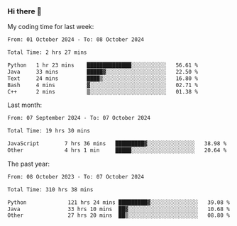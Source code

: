 ### Hi there 👋

My coding time for last week:

<!--START_SECTION:week-->

```txt
From: 01 October 2024 - To: 08 October 2024

Total Time: 2 hrs 27 mins

Python   1 hr 23 mins    ██████████████░░░░░░░░░░░   56.61 %
Java     33 mins         █████▓░░░░░░░░░░░░░░░░░░░   22.50 %
Text     24 mins         ████▒░░░░░░░░░░░░░░░░░░░░   16.80 %
Bash     4 mins          ▓░░░░░░░░░░░░░░░░░░░░░░░░   02.71 %
C++      2 mins          ▒░░░░░░░░░░░░░░░░░░░░░░░░   01.38 %
```

<!--END_SECTION:week-->

Last month:

<!--START_SECTION:month-->

```txt
From: 07 September 2024 - To: 07 October 2024

Total Time: 19 hrs 30 mins

JavaScript        7 hrs 36 mins   █████████▓░░░░░░░░░░░░░░░   38.98 %
Other             4 hrs 1 min     █████░░░░░░░░░░░░░░░░░░░░   20.64 %
```

<!--END_SECTION:month-->

The past year:

<!--START_SECTION:year-->

```txt
From: 08 October 2023 - To: 07 October 2024

Total Time: 310 hrs 38 mins

Python             121 hrs 24 mins █████████▓░░░░░░░░░░░░░░░   39.08 %
Java               33 hrs 10 mins  ██▓░░░░░░░░░░░░░░░░░░░░░░   10.68 %
Other              27 hrs 20 mins  ██▒░░░░░░░░░░░░░░░░░░░░░░   08.80 %
```

<!--END_SECTION:year-->
